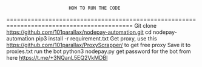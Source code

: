                            HOW TO RUN THE CODE
==========================================================================================
Git clone https://github.com/101parallax/nodepay-automation.git
cd nodepay-automation
pip3 install -r requirement.txt
Get proxy, use this https://github.com/101parallax/ProxyScrapper/ to get free proxy
Save it to proxies.txt
run the bot python3 nodepay.py
get password for the bot from here https://t.me/+3NQanL5EQ2VkMDBl
